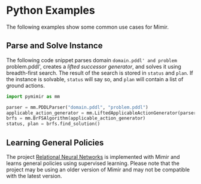 # Python Examples

The following examples show some common use cases for Mimir.

## Parse and Solve Instance

The following code snippet parses domain `domain.pddl' and problem `problem.pddl', creates a _lifted successor generator_, and solves it using breadth-first search.
The result of the search is stored in `status` and `plan`.
If the instance is solvable, `status` will say so, and `plan` will contain a list of ground actions.

```python
import pymimir as mm

parser = mm.PDDLParser("domain.pddl", "problem.pddl")
applicable_action_generator = mm.LiftedApplicableActionGenerator(parser.get_problem(), parser.get_pddl_repositories())
brfs = mm.BrFSAlgorithm(applicable_action_generator)
status, plan = brfs.find_solution()
```

## Learning General Policies

The project [Relational Neural Networks](https://github.com/simon-stahlberg/relational-neural-network-python) is implemented with Mimir and learns general policies using supervised learning.
Please note that the project may be using an older version of Mimir and may not be compatible with the latest version.
